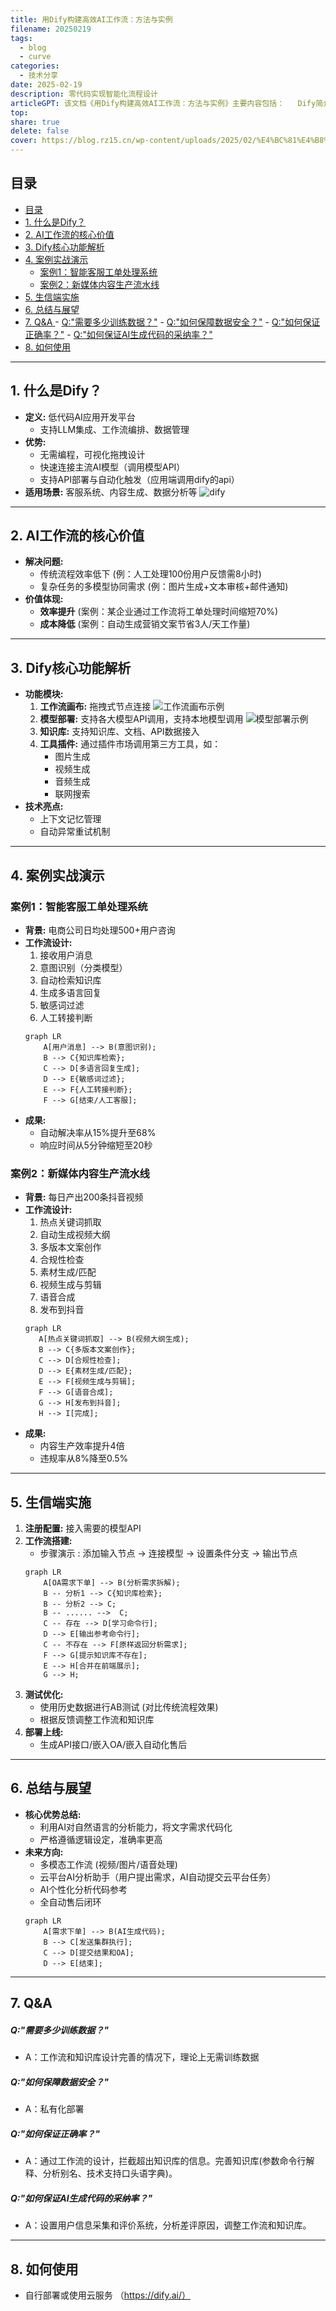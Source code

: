 ```yaml
---  
title: 用Dify构建高效AI工作流：方法与实例
filename: 20250219  
tags:  
  - blog  
  - curve  
categories:  
  - 技术分享  
date: 2025-02-19
description: 零代码实现智能化流程设计
articleGPT: 该文档《用Dify构建高效AI工作流：方法与实例》主要内容包括：   Dify简介：介绍Dify是什么。   AI工作流的核心价值：阐述AI工作流的价值。   Dify核心功能解析：详细解析Dify的核心功能。   案例实战演示：通过两个案例（智能客服工单处理系统和新媒体内容生产流水线）展示Dify的实际应用。   生信端实施：介绍在生信端的实施方法。   总结与展望：对全文进行总结并展望未来。   Q&A：解答常见问题，如训练数据需求、数据安全保障、正确率和AI生成代码的采纳率等。   使用指南：提供如何使用Dify的指导。
top:   
share: true  
delete: false  
cover: https://blog.rz15.cn/wp-content/uploads/2025/02/%E4%BC%81%E4%B8%9A%E5%BE%AE%E4%BF%A1%E6%88%AA%E5%9B%BE_17399365173678.png
---  
```


## 目录

- [目录](#目录)
- [1. 什么是Dify？ ](#1-什么是dify-)
- [2. AI工作流的核心价值 ](#2-ai工作流的核心价值-)
- [3. Dify核心功能解析 ](#3-dify核心功能解析-)
- [4. 案例实战演示 ](#4-案例实战演示-)
  - [案例1：智能客服工单处理系统 ](#案例1智能客服工单处理系统-)
  - [案例2：新媒体内容生产流水线 ](#案例2新媒体内容生产流水线-)
- [5. 生信端实施 ](#5-生信端实施-)
- [6. 总结与展望 ](#6-总结与展望-)
- [7. Q\&A ](#7-qa-)
      - [Q:"需要多少训练数据？"](#q需要多少训练数据)
      - [Q:"如何保障数据安全？"](#q如何保障数据安全)
      - [Q:"如何保证正确率？"](#q如何保证正确率)
      - [Q:"如何保证AI生成代码的采纳率？"](#q如何保证ai生成代码的采纳率)
- [8. 如何使用 ](#8-如何使用-)

---

## 1. 什么是Dify？ <a name="什么是dify"></a>

- **定义:** 低代码AI应用开发平台
    - 支持LLM集成、工作流编排、数据管理
- **优势:**
    - 无需编程，可视化拖拽设计
    - 快速连接主流AI模型（调用模型API）
    - 支持API部署与自动化触发（应用端调用dify的api）
- **适用场景:** 客服系统、内容生成、数据分析等
![dify](https://blog.rz15.cn/wp-content/uploads/2025/02/企业微信截图_17399332581420.png)

---

## 2. AI工作流的核心价值 <a name="ai工作流的核心价值"></a>

- **解决问题:**
    - 传统流程效率低下 (例：人工处理100份用户反馈需8小时)
    - 复杂任务的多模型协同需求 (例：图片生成+文本审核+邮件通知)
- **价值体现:**
    - **效率提升** (案例：某企业通过工作流将工单处理时间缩短70%)
    - **成本降低** (案例：自动生成营销文案节省3人/天工作量)

---

## 3. Dify核心功能解析 <a name="dify核心功能解析"></a>

- **功能模块:**
    1. **工作流画布:** 拖拽式节点连接
    ![工作流画布示例](https://blog.rz15.cn/wp-content/uploads/2025/02/微信图片_20250219100755.png)
    2. **模型部署:** 支持各大模型API调用，支持本地模型调用
    ![模型部署示例](https://blog.rz15.cn/wp-content/uploads/2025/02/微信图片_20250219101928.png)
    3. **知识库:** 支持知识库、文档、API数据接入
    4. **工具插件:** 通过插件市场调用第三方工具，如：
        - 图片生成
        - 视频生成
        - 音频生成
        - 联网搜索
- **技术亮点:**
    - 上下文记忆管理
    - 自动异常重试机制

---

## 4. 案例实战演示 <a name="案例实战演示"></a>

### 案例1：智能客服工单处理系统 <a name="案例1智能客服工单处理系统"></a>

- **背景:** 电商公司日均处理500+用户咨询
- **工作流设计:**
    1. 接收用户消息
    2. 意图识别（分类模型）
    3. 自动检索知识库
    4. 生成多语言回复
    5. 敏感词过滤
    6. 人工转接判断
  ```mermaid
  graph LR
      A[用户消息] --> B(意图识别);
      B --> C{知识库检索};
      C --> D[多语言回复生成];
      D --> E{敏感词过滤};
      E --> F{人工转接判断};
      F --> G[结束/人工客服];
  ```
- **成果:**
    - 自动解决率从15%提升至68%
    - 响应时间从5分钟缩短至20秒

### 案例2：新媒体内容生产流水线 <a name="案例2新媒体内容生产流水线"></a>

- **背景:** 每日产出200条抖音视频
- **工作流设计:**
    1. 热点关键词抓取
    2. 自动生成视频大纲
    3. 多版本文案创作
    4. 合规性检查
    5. 素材生成/匹配
    6. 视频生成与剪辑
    7. 语音合成
    8. 发布到抖音
   ```mermaid
  graph LR
      A[热点关键词抓取] --> B(视频大纲生成);
      B --> C{多版本文案创作};
      C --> D[合规性检查];
      D --> E{素材生成/匹配};
      E --> F[视频生成与剪辑];
      F --> G[语音合成];
      G --> H[发布到抖音];
      H --> I[完成];
  ```
- **成果:**
    - 内容生产效率提升4倍
    - 违规率从8%降至0.5%

---

## 5. 生信端实施 <a name="生信端实施"></a>

1. **注册配置:** 接入需要的模型API
2. **工作流搭建:**
    - 步骤演示 : 添加输入节点 -> 连接模型 -> 设置条件分支 -> 输出节点
    ```mermaid
    graph LR
        A[OA需求下单] --> B(分析需求拆解);
        B -- 分析1 --> C{知识库检索};
        B -- 分析2 --> C;
        B -- ...... -->  C;
        C -- 存在 --> D[学习命令行];
        D --> E[输出参考命令行];
        C -- 不存在 --> F[原样返回分析需求];
        F --> G[提示知识库不存在];
        E --> H[合并在前端展示];
        G --> H;
    ```
3. **测试优化:**
    - 使用历史数据进行AB测试 (对比传统流程效果)
    - 根据反馈调整工作流和知识库
4. **部署上线:**
    - 生成API接口/嵌入OA/嵌入自动化售后

---

## 6. 总结与展望 <a name="总结与展望"></a>

- **核心优势总结:**
    - 利用AI对自然语言的分析能力，将文字需求代码化
    - 严格遵循逻辑设定，准确率更高
- **未来方向:**
    - 多模态工作流 (视频/图片/语音处理)
    - 云平台AI分析助手（用户提出需求，AI自动提交云平台任务）
    - AI个性化分析代码参考
    - 全自动售后闭环
    ```mermaid
    graph LR
        A[需求下单] --> B(AI生成代码);
        B --> C[发送集群执行];
        C --> D[提交结果和OA];
        D --> E[结束];
    ```

---

## 7. Q&A <a name="qa"></a>

##### Q:"需要多少训练数据？" 
- A：工作流和知识库设计完善的情况下，理论上无需训练数据
##### Q:"如何保障数据安全？" 
- A：私有化部署
##### Q:"如何保证正确率？" 
- A：通过工作流的设计，拦截超出知识库的信息。完善知识库(参数命令行解释、分析别名、技术支持口头语字典)。
##### Q:"如何保证AI生成代码的采纳率？" 
- A：设置用户信息采集和评价系统，分析差评原因，调整工作流和知识库。

---

## 8. 如何使用 <a name="尾页"></a>

- 自行部署或使用云服务 （https://dify.ai/）
